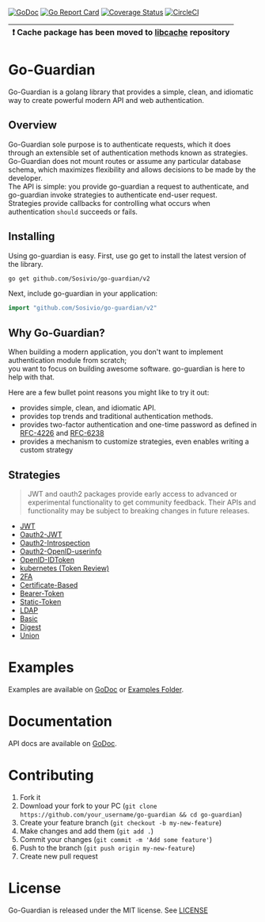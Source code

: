 [![GoDoc](https://godoc.org/github.com/Sosivio/go-guardian/v2?status.svg)](https://pkg.go.dev/github.com/Sosivio/go-guardian/v2)
[![Go Report Card](https://goreportcard.com/badge/github.com/Sosivio/go-guardian)](https://goreportcard.com/report/github.com/Sosivio/go-guardian)
[![Coverage Status](https://coveralls.io/repos/github/Sosivio/go-guardian/badge.svg?branch=master)](https://coveralls.io/github/Sosivio/go-guardian?branch=master)
[![CircleCI](https://circleci.com/gh/Sosivio/go-guardian/tree/master.svg?style=svg)](https://circleci.com/gh/Sosivio/go-guardian/tree/master)

| :exclamation:  Cache package has been moved to [libcache](https://github.com/Sosivio/libcache) repository |
|----------------------------------------------------------------------------------------------------------|

# Go-Guardian
Go-Guardian is a golang library that provides a simple, clean, and idiomatic way to create powerful modern API and web authentication.

## Overview 
Go-Guardian sole purpose is to authenticate requests, which it does through an extensible set of authentication methods known as strategies.<br>
Go-Guardian does not mount routes or assume any particular database schema, which maximizes flexibility and allows decisions to be made by the developer.<br>
The API is simple: you provide go-guardian a request to authenticate, and go-guardian invoke strategies to authenticate end-user request.<br>
Strategies provide callbacks for controlling what occurs when authentication `should` succeeds or fails.

## Installing 
Using go-guardian is easy. First, use go get to install the latest version of the library.

```sh
go get github.com/Sosivio/go-guardian/v2
```
Next, include go-guardian in your application:
```go
import "github.com/Sosivio/go-guardian/v2"
```

## Why Go-Guardian?
When building a modern application, you don't want to implement authentication module from scratch;<br>
you want to focus on building awesome software. go-guardian is here to help with that.

Here are a few bullet point reasons you might like to try it out:
* provides simple, clean, and idiomatic API. 
* provides top trends and traditional authentication methods.
* provides two-factor authentication and one-time password as defined in [RFC-4226](https://tools.ietf.org/html/rfc4226) and [RFC-6238](https://tools.ietf.org/html/rfc6238)
* provides a mechanism to customize strategies, even enables writing a custom strategy

## Strategies
> JWT and oauth2 packages provide early access to advanced or experimental
> functionality to get community feedback. Their APIs and functionality may be subject to
> breaking changes in future releases.

* [JWT](https://pkg.go.dev/github.com/Sosivio/go-guardian/v2/auth/strategies/jwt?tab=doc)
* [Oauth2-JWT](https://pkg.go.dev/github.com/Sosivio/go-guardian/v2/auth/strategies/oauth2/jwt?tab=doc)
* [Oauth2-Introspection](https://pkg.go.dev/github.com/Sosivio/go-guardian/v2/auth/strategies/oauth2/introspection?tab=doc)
* [Oauth2-OpenID-userinfo](https://pkg.go.dev/github.com/Sosivio/go-guardian/v2/auth/strategies/oauth2/userinfo?tab=doc)
* [OpenID-IDToken](https://pkg.go.dev/github.com/Sosivio/go-guardian/v2/auth/strategies/oauth2/jwt?tab=doc)
* [kubernetes (Token Review)](https://pkg.go.dev/github.com/Sosivio/go-guardian/v2/auth/strategies/kubernetes?tab=doc)
* [2FA](https://pkg.go.dev/github.com/Sosivio/go-guardian/v2/auth/strategies/twofactor?tab=doc)
* [Certificate-Based](https://pkg.go.dev/github.com/Sosivio/go-guardian/v2/auth/strategies/x509?tab=doc)
* [Bearer-Token](https://pkg.go.dev/github.com/Sosivio/go-guardian/v2/auth/strategies/token?tab=doc)
* [Static-Token](https://pkg.go.dev/github.com/Sosivio/go-guardian/v2/auth/strategies/token?tab=doc)
* [LDAP](https://pkg.go.dev/github.com/Sosivio/go-guardian/v2/auth/strategies/ldap?tab=doc)
* [Basic](https://pkg.go.dev/github.com/Sosivio/go-guardian/v2/auth/strategies/basic?tab=doc)
* [Digest](https://pkg.go.dev/github.com/Sosivio/go-guardian/v2/auth/strategies/digest?tab=doc)
* [Union](https://pkg.go.dev/github.com/Sosivio/go-guardian/v2/auth/strategies/union?tab=doc)

# Examples 
Examples are available on [GoDoc](https://pkg.go.dev/github.com/Sosivio/go-guardian/v2) or [Examples Folder](./_examples).

# Documentation
API docs are available on [GoDoc](https://pkg.go.dev/github.com/Sosivio/go-guardian/v2).

# Contributing

1. Fork it
2. Download your fork to your PC (`git clone https://github.com/your_username/go-guardian && cd go-guardian`)
3. Create your feature branch (`git checkout -b my-new-feature`)
4. Make changes and add them (`git add .`)
5. Commit your changes (`git commit -m 'Add some feature'`)
6. Push to the branch (`git push origin my-new-feature`)
7. Create new pull request

# License
Go-Guardian is released under the MIT license. See [LICENSE](https://github.com/Sosivio/go-guardian/blob/master/LICENSE)
